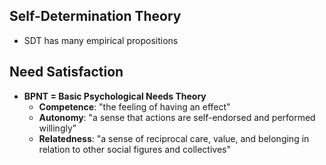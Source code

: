 <!-- META
{"title":"Self-Determination Theory in HCI Games Research: Current Uses and Open Questions","link":"https://dl.acm.org/doi/abs/10.1145/3313831.3376723","media":"academic","tags":["sdt","game","psychology","survey"],"short":{"en":"survey on how game researchers using SDT","ja":"ゲーム研究者がどのようにSDTを使っているのかのサーベイ"},"importance":5,"hasPage":true,"createdAt":1719968029.727,"updatedAt":1719968029.727}
META -->

## Self-Determination Theory

- SDT has many empirical propositions

## Need Satisfaction

- **BPNT = Basic Psychological Needs Theory**
  - **Competence**: "the feeling of having an effect"
  - **Autonomy**: "a sense that actions are self-endorsed and performed willingly"
  - **Relatedness**: "a sense of reciprocal care, value, and belonging in relation to other social figures and collectives"
